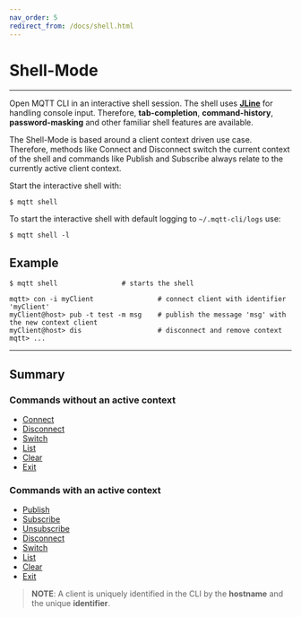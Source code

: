 ```yaml
---
nav_order: 5
redirect_from: /docs/shell.html
---
```


# Shell-Mode

***

Open MQTT CLI in an interactive shell session.
The shell uses **[JLine](https://github.com/jline/jline3)** for handling console input.
Therefore, **tab-completion**, **command-history**, **password-masking** and other familiar shell features are
available.

The Shell-Mode is based around a client context driven use case.
Therefore, methods like Connect and Disconnect switch the current context of the shell and commands like Publish and
Subscribe always relate to the currently active client context.

Start the interactive shell with:

```
$ mqtt shell
```

To start the interactive shell with default logging to `~/.mqtt-cli/logs` use:

```
$ mqtt shell -l
```

## Example

```
$ mqtt shell                # starts the shell

mqtt> con -i myClient                # connect client with identifier 'myClient'
myClient@host> pub -t test -m msg    # publish the message 'msg' with the new context client
myClient@host> dis                   # disconnect and remove context
mqtt> ...
```

***

## Summary

### Commands **without** an active context

* [Connect](shell/connect.md)
* [Disconnect](shell/disconnect.md)
* [Switch](shell/switch.md)
* [List](shell/list.md)
* [Clear](shell/clear.md)
* [Exit](shell/exit.md)

### Commands **with** an active context

* [Publish](shell/publish.md)
* [Subscribe](shell/subscribe.md)
* [Unsubscribe](shell/unsubscribe.md)
* [Disconnect](shell/disconnect.md)
* [Switch](shell/switch.md)
* [List](shell/list.md)
* [Clear](shell/clear.md)
* [Exit](shell/exit.md)

> **NOTE**: A client is uniquely identified in the CLI by the **hostname** and the unique **identifier**.
